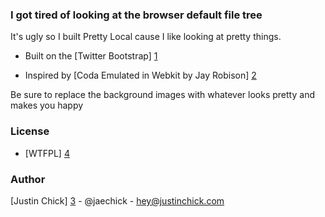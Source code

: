 ### I got tired of looking at the browser default file tree

It's ugly so I built Pretty Local cause I like looking at pretty things.

* Built on the [Twitter Bootstrap] [1]

* Inspired by [Coda Emulated in Webkit by Jay Robison] [2]

[1]: http://getbootstrap.com
[2]: http://jayrobinson.org/2009/11/13/coda-site-view-emulated-in-webkit-html5-css3-jquery

Be sure to replace the background images with whatever looks pretty and makes you happy

### License
* [WTFPL] [4]

[4]: http://sam.zoy.org/wtfpl/

### Author
[Justin Chick] [3] - @jaechick - hey@justinchick.com

[3]: http://www.justinchick.com